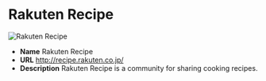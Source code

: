 # Rakuten Recipe

![Rakuten Recipe](https://media.antoniotajuelo.com/rakuten/service/logo/rakuten-recipes.png)
* **Name** Rakuten Recipe
* **URL** http://recipe.rakuten.co.jp/
* **Description** Rakuten Recipe is a community for sharing cooking recipes.
